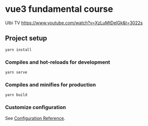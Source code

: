 # vue3 fundamental course

Ulbi TV
https://www.youtube.com/watch?v=XzLuMtDelGk&t=3022s



## Project setup
```
yarn install
```

### Compiles and hot-reloads for development
```
yarn serve
```

### Compiles and minifies for production
```
yarn build
```

### Customize configuration
See [Configuration Reference](https://cli.vuejs.org/config/).
